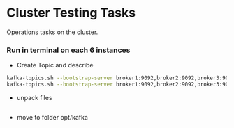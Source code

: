 

# Cluster Testing Tasks
Operations tasks on the cluster.

### Run in terminal on each 6 instances 

* Create Topic and describe
```bash
kafka-topics.sh --bootstrap-server broker1:9092,broker2:9092,broker3:9092 --create --topic TpItauAgencia --replication-factor 3 --partitions 1
kafka-topics.sh --bootstrap-server broker1:9092,broker2:9092,broker3:9092 --describe --topic TpItauAgencia
```

* unpack files
```bash

```

* move to folder opt/kafka 
```bash

```


